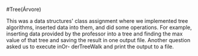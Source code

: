 #Tree(Árvore)

This was a data structures' class assignment where we implemented tree algorithms, inserted data into them, and did some operations. For example, inserting data
provided by the professor into a tree and finding the max value of that tree and saving the result in one output file. Another question asked us to execute inOr-
derTreeWalk and print the output to a file.
